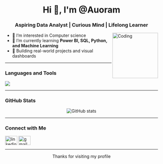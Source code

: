 <!-- README.md -->

<h1 align="center">Hi 👋, I'm @Auoram</h1>
<h3 align="center">Aspiring Data Analyst | Curious Mind | Lifelong Learner</h3>

<img align="right" alt="Coding" width="150" src="https://media.giphy.com/media/L1R1tvI9svkIWwpVYr/giphy.gif" />

- 👀 I’m interested in Computer science
- 🌱 I’m currently learning **Power BI, SQL, Python, and Machine Learning**
- 💼 Building real-world projects and visual dashboards

---

### Languages and Tools

<p align="left">
  <img src="https://skillicons.dev/icons?i=python,java,html,css,tailwind,js,react,flask,sqlite,mysql,vscode,github" />
</p>

---

### GitHub Stats

<p align="center">
  <img src="https://github-readme-stats.vercel.app/api?username=Auoram&show_icons=true&theme=radical" alt="GitHub stats" />
</p>

---

### Connect with Me

<p align="left">
  <a href="https://www.linkedin.com/in/maroua-boumchich-0010a7360/" target="blank"><img align="center" src="https://cdn.jsdelivr.net/npm/simple-icons@v3/icons/linkedin.svg" alt="linkedin" height="30" width="40" /></a>
  <a href="mailto:maroua.boumchich@etu.uae.ac.ma"><img align="center" src="https://cdn.jsdelivr.net/npm/simple-icons@v3/icons/gmail.svg" alt="gmail" height="30" width="40" /></a>
</p>

---

<p align="center">Thanks for visiting my profile</p>


<!---
Auoram/Auoram is a ✨ special ✨ repository because its `README.md` (this file) appears on your GitHub profile.
You can click the Preview link to take a look at your changes.
--->
